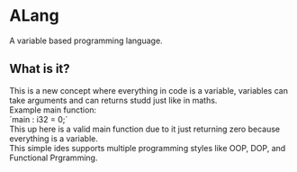 # ALang
A variable based programming language.  

## What is it?
This is a new concept where everything in code is a variable, variables can take arguments and can returns studd just like in maths.  
Example main function:  
´main : i32 = 0;´    
This up here is a valid main function due to it just returning zero because everything is a variable.  
This simple ides supports multiple programming styles like OOP, DOP, and Functional Prgramming.
